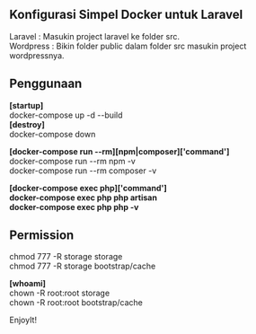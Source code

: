 ## Konfigurasi Simpel Docker untuk Laravel

Laravel : Masukin project laravel ke folder src.<br>
Wordpress : Bikin folder public dalam folder src masukin project wordpressnya.<br>

## Penggunaan

**[startup]**<br>
docker-compose up -d --build<br>
**[destroy]**<br>
docker-compose down<br>

**[docker-compose run --rm][npm|composer]['command']**<br>
docker-compose run --rm npm -v<br>
docker-compose run --rm composer -v<br>

**[docker-compose exec php]['command']**<br>
**docker-compose exec php php artisan**<br>
**docker-compose exec php php -v**<br>

## Permission

chmod 777 -R storage storage<br>
chmod 777 -R storage bootstrap/cache<br>

**[whoami]**<br>
chown -R root:root storage<br>
chown -R root:root bootstrap/cache<br>

EnjoyIt!
